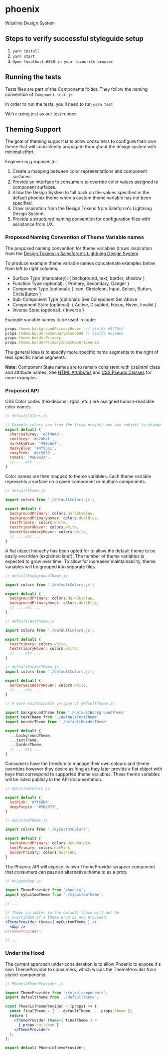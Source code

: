 # phoenix
Wizeline Design System

## Steps to verify successful styleguide setup

1. `yarn install`
2. `yarn start`
3. `Open localhost:6060 in your favourite browser`

## Running the tests

Tests files are part of the Components folder. They follow the naming convention of `Component.test.js`

In order to run the tests, you'll need to run `yarn test`

We're using jest as our test runner.

## Theming Support

The goal of theming support is to allow consumers to configure their own theme that will consistently propagate throughout the design system with minimal effort.

Engineering proposes to:
1. Create a mapping between color representations and component surfaces.
2. Provide an interface to consumers to override color values assigned to component surfaces.
3. Allow the Design System to fall back on the values specified in the default phoenix theme when a custom theme variable has not been specified.
4. Draw inspiration from the Design Tokens from Saleforce's Lightning Design System.
5. Provide a structured naming convention for configuration files with assistance from UX.

### Proposed Naming Convention of Theme Variable names

The proposed naming convention for theme variables draws inspiration from the [Design Tokens in Salesforce's Lightning Design System](https://www.lightningdesignsystem.com/design-tokens)

To produce example theme variable names concatenate examples below from left to right columns.

* Surface Type (mandatory): { background, text, border, shadow }
* Function Type (optional): { Primary, Secondary, Danger }
* Component Type (optional): { Icon, CircleIcon, Input, Select, Button, CircleButton }
* Sub-Component Type (optional): See Component Set Above
* Component State (optional): { Active, Disabled, Focus, Hover, Invalid }
* Inverse State (optional): { Inverse }

Example variable names to be used in code:

```jsx
props.theme.backgroundPrimaryHover  // yields #4793cd
props.theme.borderSecondaryDisabled // yields #e2e8ea
props.theme.borderPrimary
props.theme.borderPrimaryInputHoverInverse
```

The general idea is to specify more specific name segments to the right of less specific name segments.

**Note:** Component State names are to remain consistent with css/html class and attribute names.
See [HTML Attributes](https://developer.mozilla.org/en-US/docs/Web/HTML/Attributes) and [CSS Pseudo Classes](https://developer.mozilla.org/en-US/docs/Web/CSS/Pseudo-classes) for more examples.

### Proposed API

CSS Color codes (hexidecimal, rgba, etc.) are assigned human-readable color names.

```jsx
// defaultColors.js

// Example colors are from the freya project and are subject to change by request from UX.
export default {
  charcoalGrey: '#3f484b',
  coolGrey: '#a2abaf',
  darkSkyBlue: '#50a5e7',
  duskyBlue: '#4f55a1',
  rosyPink: '#ec5659',
  tomato: '#e62a2a',
  // ... etc ...
}
```

Color names are then mapped to theme variables. Each theme variable represents a surface on a given component or multiple components.

```jsx
// defaultTheme.js

import colors from './defaultColors.js';

export default {
  backgroundPrimary: colors.darkSkyBlue,
  backgroundPrimaryHover: colors.dullBlue,
  textPrimary: colors.white,
  textPrimaryHover: colors.white,
  borderSecondaryHover: colors.white,
  // ... etc ...
}
```

A flat object hierachy has been opted for to allow the default theme to be easily overriden (explained later). The number of theme variables is expected to grow over time. To allow for increased maintainability, theme variables will be grouped into separate files.

```jsx
// defaultBackgroundTheme.js

import colors from './defaultColors.js';

export default {
  backgroundPrimary: colors.darkSkyBlue,
  backgroundPrimaryHover: colors.dullBlue,
  // ... etc ...
}
```

```jsx
// defaultTextTheme.js

import colors from './defaultColors.js';

export default {
  textPrimary: colors.white,
  textPrimaryHover: colors.white,
  // ... etc ...
}
```

```jsx
// defaultBorderTheme.js
import colors from './defaultColors.js';

export default {
  borderSecondaryHover: colors.white,
  // ... etc ...
}
```

```jsx
// A more maintainable version of defaultTheme.js

import backgroundTheme from './defaultBackgroundTheme'
import textTheme from './defaultTextTheme'
import borderTheme from './defaultBorderTheme'

export default {
  ...backgroundTheme,
  ...textTheme,
  ...borderTheme,
  // ... etc ...
}
```

Consumers have the freedom to manage their own colours and theme overrides however they desire as long as they later provide a flat object with keys that correspond to supported theme variables. These theme variables will be listed publicly in the API documentation.

```jsx
// myCustomColors.js

export default {
  hotPink: '#ff69b4',
  deepPurple: '#502075',
}
```

```jsx
// myCustomTheme.js

import colors from './myCustomColors';

export default {
  backgroundPrimary: colors.deepPurple,
  textPrimary: colors.hotPink,
  borderPrimary: colors.hotPink,
}
```

The Phoenix API will expose its own ThemeProvider wrapper component that consumers can pass an alternative theme to as a prop.

```jsx
// WrappedApp.js

import ThemeProvider from 'phoenix';
import myCustomTheme from './myCustomTheme';

// ...

// Theme variables in the default theme will not be
// overridden if a theme prop is not provided.
<ThemeProvider theme={ myCustomTheme } />
  <App />
</ThemeProvider>

// ...
```

### Under the Hood

The current approach under consideration is to allow Phoenix to expose it's own ThemeProvider to consumers, which wraps the ThemeProvider from styled-components.

```jsx
// PhoenixThemeProvider.js

import ThemeProvider from 'styled-components';
import defaultTheme from './defaultTheme';

const PhoenixThemeProvider = (props) => {
  const finalTheme = { ...defaultTheme, ...props.theme };
  return (
    <ThemeProvider theme={ finalTheme } >
      { props.children }
    </ThemeProvider>
  );
};

export default PhoenixThemeProvider;
```
